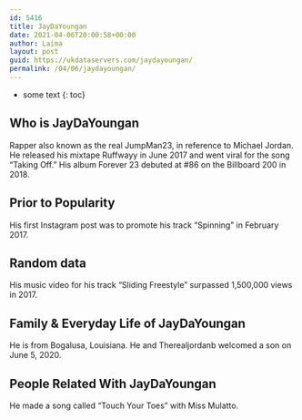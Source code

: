 ```yaml
---
id: 5416
title: JayDaYoungan
date: 2021-04-06T20:00:58+00:00
author: Laima
layout: post
guid: https://ukdataservers.com/jaydayoungan/
permalink: /04/06/jaydayoungan/
---
```


* some text
{: toc}


## Who is JayDaYoungan
                  
                  
                  
Rapper also known as the real JumpMan23, in reference to Michael Jordan. He released his mixtape Ruffwayy in June 2017 and went viral for the song &#8220;Taking Off.&#8221; His album Forever 23 debuted at #86 on the Billboard 200 in 2018.
                  
              
            
              
            
                
                
                
## Prior to Popularity
                  
                  
                  
His first Instagram post was to promote his track &#8220;Spinning&#8221; in February 2017.
                  
              
            
              
            
                
                
                
## Random data
                  
                  
                  
His music video for his track &#8220;Sliding Freestyle&#8221; surpassed 1,500,000 views in 2017.
                  
              
            
              
            
                
                
                
## Family & Everyday Life of JayDaYoungan
                  
                  
                  
He is from Bogalusa, Louisiana. He and Therealjordanb welcomed a son on June 5, 2020.
                  
              
            
              
            
                
                
                
## People Related With JayDaYoungan
                  
                  
                  
He made a song called &#8220;Touch Your Toes&#8221; with Miss Mulatto. 
                  
              
            
              
            
                
              
            
              
              
            
            
              
            
          
          
          